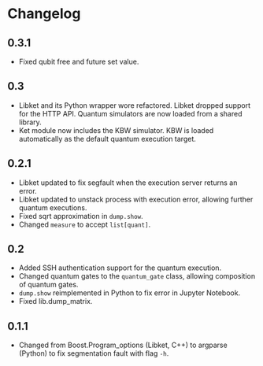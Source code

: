 # Changelog

## 0.3.1

- Fixed qubit free and future set value.

## 0.3

- Libket and its Python wrapper wore refactored. Libket dropped support for the HTTP API.  Quantum simulators are now loaded from a shared library.
- Ket module now includes the KBW simulator. KBW is loaded automatically as the default quantum execution target.

## 0.2.1

- Libket updated to fix segfault when the execution server returns an error. 
- Libket updated to unstack process with execution error, allowing further quantum executions.
- Fixed sqrt approximation in `dump.show`.
- Changed `measure` to accept `list[quant]`. 

## 0.2

- Added SSH authentication support for the quantum execution.
- Changed quantum gates to the `quantum_gate` class, allowing composition of quantum gates.
- `dump.show` reimplemented in Python to fix error in Jupyter Notebook.   
- Fixed lib.dump_matrix.

## 0.1.1

- Changed from Boost.Program_options (Libket, C++) to argparse (Python) to fix segmentation fault with flag `-h`. 